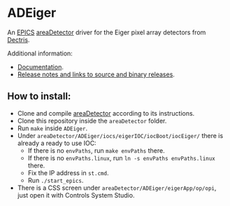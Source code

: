 ADEiger
===========
An 
[EPICS](http://www.aps.anl.gov/epics/) 
[areaDetector](http://cars.uchicago.edu/software/epics/areaDetector.html) 
driver for the Eiger pixel array detectors from 
[Dectris](http://www.dectris.com).

Additional information:
* [Documentation](http://cars.uchicago.edu/software/epics/eigerDoc.html).
* [Release notes and links to source and binary releases](RELEASE.md).

How to install:
---------------

* Clone and compile [areaDetector](https://github.com/areaDetector/areaDetector) according to its instructions. 
* Clone this repository inside the `areaDetector` folder.
* Run `make` inside `ADEiger`.
* Under `areaDetector/ADEiger/iocs/eigerIOC/iocBoot/iocEiger/` there is already a ready to use IOC:
  - If there is no `envPaths`, run `make envPaths` there.
  - If there is no `envPaths.linux`, run `ln -s envPaths envPaths.linux` there.
  - Fix the IP address in `st.cmd`.
  - Run `./start_epics`.
* There is a CSS screen under `areaDetector/ADEiger/eigerApp/op/opi`, just open it with Controls System Studio.

